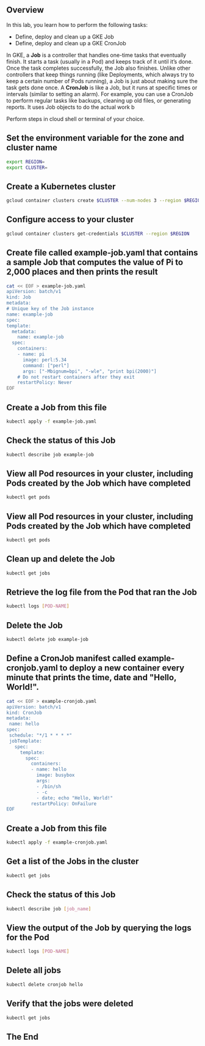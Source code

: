 <!-- Overview -->
## Overview
In this lab, you learn how to perform the following tasks:

* Define, deploy and clean up a GKE Job
* Define, deploy and clean up a GKE CronJob

In GKE, a **Job** is a controller that handles one-time tasks that eventually finish. It starts a task (usually in a Pod) and keeps track of it until it’s done. Once the task completes successfully, the Job also finishes. Unlike other controllers that keep things running (like Deployments, which always try to keep a certain number of Pods running), a Job is just about making sure the task gets done once.
A **CronJob** is like a Job, but it runs at specific times or intervals (similar to setting an alarm). For example, you can use a CronJob to perform regular tasks like backups, cleaning up old files, or generating reports. It uses Job objects to do the actual work b

Perform steps in cloud shell or terminal of your choice. 

<!-- Task1 -->
## Set the environment variable for the zone and cluster name
  ```sh
export REGION=
export CLUSTER=
  ```

<!-- Task2 -->
## Create a Kubernetes cluster

  ```sh
  gcloud container clusters create $CLUSTER --num-nodes 3 --region $REGION --enable-ip-alias
  ```  

<!-- Task3 -->
## Configure access to your cluster
  ```sh
  gcloud container clusters get-credentials $CLUSTER --region $REGION
  ```

<!-- Task4 -->
## Create file called example-job.yaml that contains a sample Job that computes the value of Pi to 2,000 places and then prints the result
  ```sh
cat << EOF > example-job.yaml
apiVersion: batch/v1
kind: Job
metadata:
  # Unique key of the Job instance
  name: example-job
spec:
  template:
    metadata:
      name: example-job
    spec:
      containers:
      - name: pi
        image: perl:5.34
        command: ["perl"]
        args: ["-Mbignum=bpi", "-wle", "print bpi(2000)"]
      # Do not restart containers after they exit
      restartPolicy: Never
EOF
  
  ``` 

<!-- Task5 -->
## Create a Job from this file
  ```sh
kubectl apply -f example-job.yaml
  ```

<!-- Task6 -->
## Check the status of this Job
  ```sh
kubectl describe job example-job  
  ``` 

<!-- Task7 -->
## View all Pod resources in your cluster, including Pods created by the Job which have completed
  ```sh
kubectl get pods
  ```

<!-- Task7 -->
## View all Pod resources in your cluster, including Pods created by the Job which have completed
 ```sh
kubectl get pods  
 ```   

<!-- Task8 -->
## Clean up and delete the Job
  ```sh
kubectl get jobs   
  ```

<!-- Task9 -->
## Retrieve the log file from the Pod that ran the Job
  ```sh
kubectl logs [POD-NAME]   
  ```

<!-- Task10 -->
## Delete the Job
 ```sh
kubectl delete job example-job   
 ```

<!-- Task11 -->
## Define a CronJob manifest called example-cronjob.yaml to deploy a new container every minute that prints the time, date and "Hello, World!".
 ```sh
cat << EOF > example-cronjob.yaml
apiVersion: batch/v1
kind: CronJob
metadata:
  name: hello
spec:
  schedule: "*/1 * * * *"
  jobTemplate:
    spec:
      template:
        spec:
          containers:
          - name: hello
            image: busybox
            args:
            - /bin/sh
            - -c
            - date; echo "Hello, World!"
          restartPolicy: OnFailure
EOF 
  ``` 

<!-- Task12 -->
## Create a Job from this file
 ```sh
kubectl apply -f example-cronjob.yaml
  ```

<!-- Task13 -->
##  Get a list of the Jobs in the cluster
  ```sh
 kubectl get jobs  
  ```

<!-- Task14 -->
##  Check the status of this Job
  ```sh
kubectl describe job [job_name]  
  ```

<!-- Task14 -->
##  View the output of the Job by querying the logs for the Pod
  ```sh
kubectl logs [POD-NAME]
  ```

<!-- Task15 -->
##  Delete all jobs
  ```sh
kubectl delete cronjob hello
  ```

<!-- Task15 -->
## Verify that the jobs were deleted
 ```sh
kubectl get jobs
  ```



## The End
